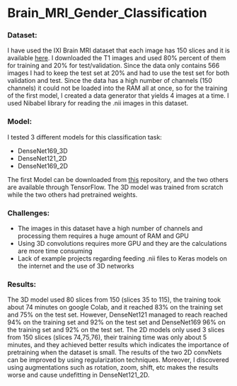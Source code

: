 # Brain_MRI_Gender_Classification

### Dataset:

I have used the IXI Brain MRI dataset that each image has 150 slices and it is available [here](https://brain-development.org/ixi-dataset/). I downloaded the T1 images and used 80% percent of them for training and 20% for test/validation. Since the data only contains 566 images I had to keep the test set at 20% and had to use the test set for both validation and test. Since the data has a high number of channels (150 channels) it could not be loaded into the RAM all at once, so for the training of the first model, I created a data generator that yields 4 images at a time. I used Nibabel library for reading the .nii images in this dataset. 

### Model:

I tested 3 different models for this classification task:

* DenseNet169_3D
* DenseNet121_2D
* DenseNet169_2D

The first Model can be downloaded from [this](https://github.com/GalDude33/DenseNetFCN-3D) repository, and the two others are available through TensorFlow. The 3D model was trained from scratch while the two others had pretrained weights.

### Challenges:

* The images in this dataset have a high number of channels and processing them requires a huge amount of RAM and GPU
* Using 3D convolutions requires more GPU and they are the calculations are more time consuming
* Lack of example projects regarding feeding .nii files to Keras models on the internet and the use of 3D networks

### Results:

The 3D model used 80 slices from 150 (slices 35 to 115), the training took about 74 minutes on google Colab, and it reached 83% on the training set and 75% on the test set. However, DenseNet121 managed to reach reached 94% on the training set and 92% on the test set and DenseNet169 96% on the training set and 92% on the test set. The 2D models only used 3 slices from 150 slices (slices 74,75,76), their training time was only about 5 minutes, and they achieved better results which indicates the importance of pretraining when the dataset is small. The results of the two 2D convNets can be improved by using regularization techniques. Moreover, I discovered using augmentations such as rotation, zoom, shift, etc makes the results worse and cause undefitting in DenseNet121_2D.
